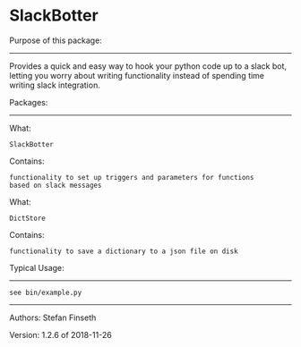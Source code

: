 SlackBotter
===========
Purpose of this package:
************************
Provides a quick and easy way to hook your
python code up to a slack bot, letting you
worry about writing functionality instead of
spending time writing slack integration.

Packages:
*********
What:

    SlackBotter

Contains:

    functionality to set up triggers and parameters for functions
    based on slack messages

What:

    DictStore

Contains:

    functionality to save a dictionary to a json file on disk

Typical Usage:
**************
    see bin/example.py
***
Authors: Stefan Finseth

Version: 1.2.6 of 2018-11-26
